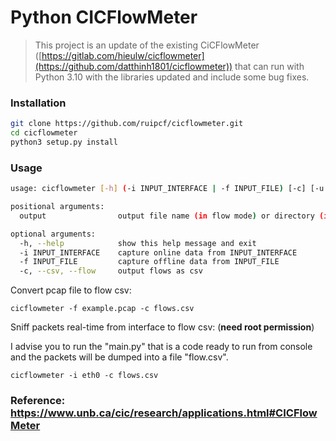 # Python CICFlowMeter

> This project is an update of the existing CiCFlowMeter ([https://gitlab.com/hieulw/cicflowmeter](https://github.com/datthinh1801/cicflowmeter)) that can run with Python 3.10 with the libraries updated and include some bug fixes.
### Installation

```sh
git clone https://github.com/ruipcf/cicflowmeter.git
cd cicflowmeter
python3 setup.py install
```

### Usage

```sh
usage: cicflowmeter [-h] (-i INPUT_INTERFACE | -f INPUT_FILE) [-c] [-u URL_MODEL] output

positional arguments:
  output                output file name (in flow mode) or directory (in sequence mode)

optional arguments:
  -h, --help            show this help message and exit
  -i INPUT_INTERFACE    capture online data from INPUT_INTERFACE
  -f INPUT_FILE         capture offline data from INPUT_FILE
  -c, --csv, --flow     output flows as csv
```

Convert pcap file to flow csv:

```
cicflowmeter -f example.pcap -c flows.csv
```

Sniff packets real-time from interface to flow csv: (**need root permission**)

I advise you to run the "main.py" that is a code ready to run from console and the packets will be dumped into a file "flow.csv".

```
cicflowmeter -i eth0 -c flows.csv
```

### Reference: https://www.unb.ca/cic/research/applications.html#CICFlowMeter
